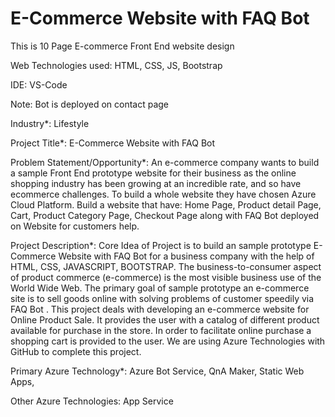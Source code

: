 # E-Commerce Website with FAQ Bot

This is 10 Page E-commerce Front End website design

Web Technologies used: HTML, CSS, JS, Bootstrap

IDE: VS-Code

Note: Bot is deployed on contact page

Industry*:
Lifestyle

Project Title*:
E-Commerce Website with FAQ Bot

Problem Statement/Opportunity*:
An e-commerce company wants to build a sample Front End prototype website for their business as the online shopping industry has been growing at an incredible rate, and so have ecommerce challenges. To build a whole website they have chosen Azure Cloud Platform. Build a website that have: Home Page, Product detail Page, Cart, Product Category Page, Checkout Page along with FAQ Bot deployed on Website for customers help.

Project Description*:
Core Idea of Project is to build an sample prototype E-Commerce Website with FAQ Bot for a business company with the help of HTML, CSS, JAVASCRIPT, BOOTSTRAP. The business-to-consumer aspect of product commerce (e-commerce) is the most visible business use of the World Wide Web. The primary goal of sample prototype an e-commerce site is to sell goods online with solving problems of customer speedily via FAQ Bot . This project deals with developing an e-commerce website for Online Product Sale. It provides the user with a catalog of different product available for purchase in the store. In order to facilitate online purchase a shopping cart is provided to the user. We are using Azure Technologies with GitHub to complete this project.

Primary Azure Technology*:
Azure Bot Service, QnA Maker, Static Web Apps,

Other Azure Technologies:
App Service
